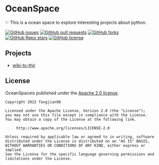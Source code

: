 # OceanSpace

✨ This is a ocean space to explore interesting projects about python.

[![GitHub issues](https://img.shields.io/github/issues/fangjian98/OceanSpace)](https://github.com/fangjian98/OceanSpace/issues)
[![GitHub pull requests](https://img.shields.io/github/issues-pr/fangjian98/OceanSpace)](https://github.com/fangjian98/OceanSpace/pulls)
[![GitHub forks](https://img.shields.io/github/forks/fangjian98/OceanSpace)](https://github.com/fangjian98/OceanSpace)
[![GitHub Repo stars](https://img.shields.io/github/stars/fangjian98/OceanSpace)](https://github.com/fangjian98/OceanSpace)
[![GitHub license](https://img.shields.io/github/license/fangjian98/OceanSpace)](https://github.com/fangjian98/OceanSpace/blob/master/LICENSE)

## Projects

- [wiki-to-thir](https://github.com/fangjian98/OceanSpace/tree/master/projects/wiki-to-thir)

## License

OceanSpaceis published under the [Apache 2.0 license](license.txt).

```
Copyright 2022 fangjian98

Licensed under the Apache License, Version 2.0 (the "License");
you may not use this file except in compliance with the License.
You may obtain a copy of the License at the following link.

     http://www.apache.org/licenses/LICENSE-2.0
     
Unless required by applicable law or agreed to in writing, software
distributed under the License is distributed on an "AS IS" BASIS,
WITHOUT WARRANTIES OR CONDITIONS OF ANY KIND, either express or implied.
See the License for the specific language governing permissions and
limitations under the License.
```


